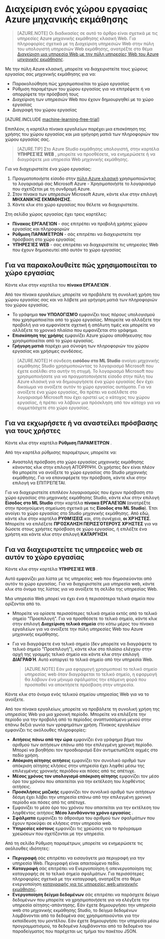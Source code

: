 <properties
    pageTitle="Διαχείριση του χώρου εργασίας μηχανικής εκμάθησης | Microsoft Azure"
    description="Διαχείριση της πρόσβασης σε χώρους εργασίας Azure μηχανικής εκμάθησης, και να αναπτύξετε και να διαχειριστείτε τις υπηρεσίες web ML API"
    services="machine-learning"
    documentationCenter=""
    authors="garyericson"
    manager="jhubbard"
    editor="cgronlun"/>

<tags
    ms.service="machine-learning"
    ms.workload="data-services"
    ms.tgt_pltfrm="na"
    ms.devlang="na"
    ms.topic="article"
    ms.date="10/05/2016"
    ms.author="garye"/>


# <a name="manage-an-azure-machine-learning-workspace"></a>Διαχείριση ενός χώρου εργασίας Azure μηχανικής εκμάθησης

>[AZURE.NOTE] Οι διαδικασίες σε αυτό το άρθρο είναι σχετικά με τις υπηρεσίες Azure μηχανικής εκμάθησης κλασική Web. Για πληροφορίες σχετικά με τη Διαχείριση υπηρεσιών Web στην πύλη του υπολογιστή υπηρεσιών Web εκμάθησης, ανατρέξτε στο θέμα [Διαχείριση μια υπηρεσία Web με την πύλη υπηρεσίες Web του Azure μηχανικής εκμάθησης](machine-learning-manage-new-webservice.md).

Με την πύλη Azure κλασική, μπορείτε να διαχειριστείτε τους χώρους εργασίας σας μηχανικής εκμάθησης για να:

- Παρακολούθηση πώς χρησιμοποιείται το χώρο εργασίας
- Ρύθμιση παραμέτρων του χώρου εργασίας για να επιτρέψετε ή να απορρίψετε την πρόσβασή τους
- Διαχείριση των υπηρεσιών Web που έχουν δημιουργηθεί με το χώρο εργασίας
- Διαγραφή του χώρου εργασίας

[AZURE.INCLUDE [machine-learning-free-trial](../../includes/machine-learning-free-trial.md)]

Επιπλέον, η καρτέλα πίνακα εργαλείων παρέχει μια επισκόπηση της χρήσης του χώρου εργασίας και μια γρήγορη ματιά των πληροφοριών του χώρου εργασίας σας.  

> [AZURE.TIP] Στο Azure Studio εκμάθησης υπολογιστή, στην καρτέλα **ΥΠΗΡΕΣΊΕΣ WEB** , μπορείτε να προσθέσετε, να ενημερώσετε ή να διαγράψετε μια υπηρεσία Web μηχανικής εκμάθησης.

Για να διαχειριστείτε ένα χώρο εργασίας:

1.  Πραγματοποιήστε είσοδο στην [πύλη Azure κλασική](https://manage.windowsazure.com/) χρησιμοποιώντας το λογαριασμό σας Microsoft Azure - Χρησιμοποιήστε το λογαριασμό που σχετίζεται με τη συνδρομή Azure.
2.  Στον πίνακα των υπηρεσιών Microsoft Azure, κάντε κλικ στην επιλογή **ΜΗΧΑΝΙΚΉΣ ΕΚΜΆΘΗΣΗΣ**.
3.  Κάντε κλικ στο χώρο εργασίας που θέλετε να διαχειριστείτε.

Στη σελίδα χώρος εργασίας έχει τρεις καρτέλες:

- **Πίνακας ΕΡΓΑΛΕΊΩΝ** - σας επιτρέπει να προβολή χρήσης χώρου εργασίας και πληροφοριών
- **Ρύθμιση ΠΑΡΑΜΈΤΡΩΝ** - σάς επιτρέπει να διαχειριστείτε την πρόσβαση στο χώρο εργασίας
- **ΥΠΗΡΕΣΊΕΣ WEB** - σας επιτρέπει να διαχειριστείτε τις υπηρεσίες Web που έχουν δημοσιευτεί από αυτόν το χώρο εργασίας

## <a name="to-monitor-how-the-workspace-is-being-used"></a>Για να παρακολουθείτε πώς χρησιμοποιείται το χώρο εργασίας

Κάντε κλικ στην καρτέλα του **πίνακα ΕΡΓΑΛΕΊΩΝ** .

Από τον πίνακα εργαλείων, μπορείτε να προβάλετε τη συνολική χρήση του χώρου εργασίας σας και να λάβετε μια γρήγορη ματιά των πληροφοριών του χώρου εργασίας.

- Το γράφημα **τον ΥΠΟΛΟΓΙΣΜΌ** εμφανίζει τους πόρους υπολογισμού που χρησιμοποιείται από το χώρο εργασίας. Μπορείτε να αλλάξετε την προβολή για να εμφανίσετε σχετική ή απόλυτη τιμές και μπορείτε να αλλάξετε το χρονικό πλαίσιο που εμφανίζεται στο γράφημα.
- **Επισκόπηση της χρήσης** εμφανίζει Azure χώρου αποθήκευσης που χρησιμοποιείται από το χώρο εργασίας.
- **Γρήγορη ματιά** παρέχει μια σύνοψη των πληροφοριών του χώρου εργασίας και χρήσιμες συνδέσεις.

> [AZURE.NOTE] Η σύνδεση **εισόδου στο ML Studio** ανοίγει μηχανικής εκμάθησης Studio χρησιμοποιώντας το λογαριασμό Microsoft που έχετε εισέλθει στο αυτήν τη στιγμή. Το λογαριασμό Microsoft που χρησιμοποιήσατε για να πραγματοποιήσετε είσοδο στην πύλη του Azure κλασική για να δημιουργήσετε ένα χώρο εργασίας δεν έχει δικαίωμα να ανοίξετε αυτόν το χώρο εργασίας αυτόματα. Για να ανοίξετε ένα χώρο εργασίας, θα πρέπει να εισέλθετε στο λογαριασμό Microsoft που έχει οριστεί ως ο κάτοχος του χώρου εργασίας, ή πρέπει να λάβουν μια πρόσκληση από τον κάτοχο για να συμμετάσχετε στο χώρο εργασίας.


## <a name="to-grant-or-suspend-access-for-users"></a>Για να εκχωρήσετε ή να αναστείλει πρόσβασης για τους χρήστες ##

Κάντε κλικ στην καρτέλα **Ρύθμιση ΠΑΡΑΜΈΤΡΩΝ** .

Από την καρτέλα ρύθμισης παραμέτρων, μπορείτε να:

- Αναστολή πρόσβαση στο χώρο εργασίας μηχανικής εκμάθησης κάνοντας κλικ στην επιλογή ΑΠΌΡΡΙΨΗ. Οι χρήστες δεν είναι πλέον θα μπορείτε να ανοίξετε το χώρο εργασίας στο Studio μηχανικής εκμάθησης. Για να επαναφέρετε την πρόσβαση, κάντε κλικ στην επιλογή να ΕΠΙΤΡΈΠΕΤΑΙ.

Για να διαχειριστείτε επιπλέον λογαριασμούς που έχουν πρόσβαση στο χώρο εργασίας στο μηχανικής εκμάθησης Studio, κάντε κλικ στην επιλογή **Είσοδος στο ML Studio** στην καρτέλα **πίνακα ΕΡΓΑΛΕΊΩΝ** (ανατρέξτε στην προηγούμενη σημείωση σχετικά με τις **Είσοδος στο ML Studio**). Έτσι ανοίγει το χώρο εργασίας στο Studio μηχανικής εκμάθησης. Από εδώ, κάντε κλικ στην καρτέλα **ΡΥΘΜΊΣΕΙΣ** και, στη συνέχεια, **οι ΧΡΉΣΤΕΣ**. Μπορείτε να επιλέξετε **ΠΡΌΣΚΛΗΣΗ ΠΕΡΙΣΣΌΤΕΡΟΥΣ ΧΡΉΣΤΕΣ** για να δώσετε στους χρήστες πρόσβαση σε χώρο εργασίας, ή επιλέξτε ένα χρήστη και κάντε κλικ στην επιλογή **ΚΑΤΆΡΓΗΣΗ**.


## <a name="to-manage-web-services-in-this-workspace"></a>Για να διαχειριστείτε τις υπηρεσίες web σε αυτόν το χώρο εργασίας

Κάντε κλικ στην καρτέλα **ΥΠΗΡΕΣΊΕΣ WEB** .

Αυτό εμφανίζει μια λίστα με τις υπηρεσίες web που δημοσιεύονται από αυτόν το χώρο εργασίας.
Για να διαχειριστείτε μια υπηρεσία web, κάντε κλικ στο όνομα της λίστας για να ανοίξετε τη σελίδα της υπηρεσίας Web.

Μια υπηρεσία Web μπορεί να έχει ένα ή περισσότερα τελικά σημεία που ορίζονται από το.

- Μπορείτε να ορίσετε περισσότερες τελικά σημεία εκτός από το τελικό σημείο "Προεπιλογή". Για να προσθέσετε το τελικό σημείο, κάντε κλικ στην επιλογή **Διαχείριση τελικά σημεία** στο κάτω μέρος του πίνακα εργαλείων για να ανοίξετε την πύλη υπηρεσίες Web του Azure μηχανικής εκμάθησης.

- Για να διαγράψετε ένα τελικό σημείο (δεν μπορείτε να διαγράψετε το τελικό σημείο "Προεπιλογή"), κάντε κλικ στο πλαίσιο ελέγχου στην αρχή της γραμμής τελικό σημείο και κάντε κλικ στην επιλογή **ΔΙΑΓΡΑΦΉ**. Αυτό καταργεί το τελικό σημείο από την υπηρεσία Web.

    > [AZURE.NOTE] Εάν μια εφαρμογή χρησιμοποιεί το τελικό σημείο υπηρεσίας web όταν διαγράφεται το τελικό σημείο, η εφαρμογή θα λάβουν ένα μήνυμα σφάλματος την επόμενη φορά που προσπαθεί να αποκτήσετε πρόσβαση στην υπηρεσία.

Κάντε κλικ στο όνομα ενός τελικού σημείου υπηρεσίας Web για να το ανοίξετε. 

Από τον πίνακα εργαλείων, μπορείτε να προβάλετε τη συνολική χρήση της υπηρεσίας Web για μια χρονική περίοδο. Μπορείτε να επιλέξετε την περίοδο για την προβολή από το περίοδος αναπτυσσόμενο μενού στην επάνω δεξιά γωνία των γραφημάτων χρήση. Πίνακας εργαλείων εμφανίζει τις ακόλουθες πληροφορίες:

- **Αιτήσεις πάνω από την ώρα** εμφανίζει ένα γράφημα βήμα του αριθμού των αιτήσεων επάνω από την επιλεγμένη χρονική περίοδο. Μπορεί να βοηθήσει τον προσδιορισμό Εάν αντιμετωπίζετε αιχμές στο πεδίο χρήση.
- **Απόκριση αίτησης αιτήσεις** εμφανίζει τον συνολικό αριθμό των απόκριση αίτησης κλήσεις στην υπηρεσία έχει ληφθεί μέσω της επιλεγμένης χρονικής περιόδου και πόσες από τις απέτυχε.
- **Μέσος χρόνος τον υπολογισμό απόκριση αίτησης** εμφανίζει τον μέσο όρο του χρόνου που απαιτείται για την εκτέλεση του ληφθέντος αιτήσεις.
- **Προσκλήσεις μαζικής** εμφανίζει τον συνολικό αριθμό των αιτήσεων δέσμη έχει λάβει την υπηρεσία επάνω από την επιλεγμένη χρονική περίοδο και πόσες από τις απέτυχε.
- Εμφανίζει το μέσο όρο του χρόνου που απαιτείται για την εκτέλεση του ληφθέντος αιτήσεις **Μέσο λανθάνοντα χρόνο εργασίας** .
- **Σφάλματα** εμφανίζει το άθροισμα του αριθμού των σφαλμάτων που έχουν προκύψει σε κλήσεις στην υπηρεσία web.
- **Υπηρεσίες κόστους** εμφανίζει τις χρεώσεις για το πρόγραμμα χρεώσεων που σχετίζονται με την υπηρεσία.

Από τη σελίδα Ρύθμιση παραμέτρων, μπορείτε να ενημερώσετε τις ακόλουθες ιδιότητες:

* **Περιγραφή** σάς επιτρέπει να εισαγάγετε μια περιγραφή για την υπηρεσία Web. Περιγραφή είναι απαιτούμενο πεδίο.
* **Καταγραφή** σάς επιτρέπει να Ενεργοποίηση ή απενεργοποίηση της καταγραφής σε το τελικό σημείο σφαλμάτων. Για περισσότερες πληροφορίες σχετικά με την καταγραφή, ανατρέξτε στο θέμα ενεργοποίηση [καταγραφής για τις υπηρεσίες web μηχανικής εκμάθησης](machine-learning-web-services-logging.md).
* **Ενεργοποίηση δείγμα δεδομένων** σάς επιτρέπει να παράσχετε δείγμα δεδομένων που μπορείτε να χρησιμοποιήσετε για να ελέγξετε την υπηρεσία αίτησης-απάντησης. Εάν έχετε δημιουργήσει την υπηρεσία web στο μηχανικής εκμάθησης Studio, το δείγμα δεδομένων λαμβάνονται από τα δεδομένα σας χρησιμοποιούνται για την εκπαίδευση του μοντέλου. Εάν έχετε δημιουργήσει την υπηρεσία μέσω προγραμματισμού, τα δεδομένα λαμβάνονται από τα δεδομένα του παραδείγματος που παρέχεται ως τμήμα του πακέτου JSON.

[consume]: machine-learning-consume-web-services.md
[marketplace]: machine-learning-publish-web-service-to-azure-marketplace.md
